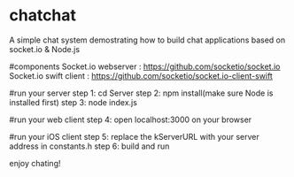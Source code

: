 # chatchat
A simple chat system demostrating how to build chat applications based on socket.io &amp; Node.js

#components
Socket.io webserver    : https://github.com/socketio/socket.io
Socket.io swift client : https://github.com/socketio/socket.io-client-swift

#run your server
step 1: cd Server
step 2: npm install(make sure Node is installed first)
step 3: node index.js

#run your web client
step 4: open localhost:3000 on your browser 

#run your iOS client
step 5: replace the kServerURL with your server address in constants.h
step 6: build and run

enjoy chating!

